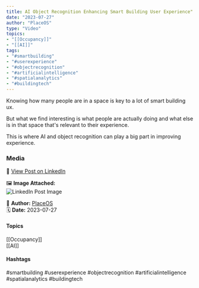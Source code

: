 ```yaml
---
title: AI Object Recognition Enhancing Smart Building User Experience"  
date: "2023-07-27"  
author: "PlaceOS"  
type: "Video"  
topics:  
- "[[Occupancy]]"  
- "[[AI]]"   
tags:  
- "#smartbuilding"  
- "#userexperience"  
- "#objectrecognition"  
- "#artificialintelligence"  
- "#spatialanalytics"  
- "#buildingtech"  
---
```

Knowing how many people are in a space is key to a lot of smart building ux.

But what we find interesting is what people are actually doing and what else is in that space that's relevant to their experience.

This is where AI and object recognition can play a big part in improving experience.

### Media

🔗 [View Post on LinkedIn](https://www.linkedin.com/feed/update/urn:li:activity:7090222455931211776)  
  
🖼 **Image Attached:**  
![LinkedIn Post Image](https://media.licdn.com/dms/image/v2/D5605AQFXNQSq3ita9A/feedshare-thumbnail_720_1280/feedshare-thumbnail_720_1280/0/1690440681385?e=1742263200&v=beta&t=AUj_e0cmltDDfjCEerYsdXcouD01iaKwFFPJtJLBKfg)  
  
👤 **Author:** [PlaceOS](https://www.linkedin.com/in/jonathanmcfarlane/)  
🗓️ **Date:** 2023-07-27

#### Topics
[[Occupancy]]  
[[AI]] 

#### Hashtags
#smartbuilding #userexperience #objectrecognition #artificialintelligence #spatialanalytics #buildingtech